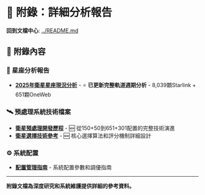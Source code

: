# 📎 附錄：詳細分析報告

**回到文檔中心**: [../README.md](../README.md)

## 📂 附錄內容

### 🌌 星座分析報告
- **[2025年衛星星座現況分析](./satellite_constellation_2025_analysis.md)** - ⭐ **已更新完整軌道週期分析** - 8,039顆Starlink + 651顆OneWeb

### 🛰️ 預處理系統技術檔案
- **[衛星預處理開發歷程](./satellite_preprocessing_development_history.md)** - 🆕 從150+50到651+301配置的完整技術演進
- **[衛星選擇技術參考](./satellite_selection_technical_reference.md)** - 🆕 核心選擇算法和評分機制詳細設計

### ⚙️ 系統配置 
- **[配置管理指南](./configuration_management.md)** - 系統配置參數和調優指南

---

**附錄文檔為深度研究和系統維護提供詳細的參考資料。**
